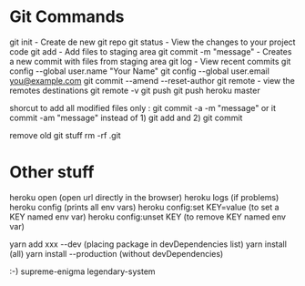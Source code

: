 # Git Commands

git init - Create de new git repo
git status - View the changes to your project code
git add - Add files to staging area
git commit -m "message" - Creates a new commit with files from staging area
git log - View recent commits
git config --global user.name "Your Name"
git config --global user.email you@example.com
git commit --amend --reset-author
git remote - view the remotes destinations
git remote -v
git push
git push heroku master

shorcut to add all modified files only :
git commit -a -m "message"
or
it commit -am "message"
instead of 1) git add and 2) git commit

remove old git stuff
rm -rf .git

# Other stuff

heroku open (open url directly in the browser)
heroku logs (if problems)
heroku config (prints all env vars)
heroku config:set KEY=value (to set a KEY named env var)
heroku config:unset KEY (to remove KEY named env var)

yarn add xxx --dev (placing package in devDependencies list)
yarn install (all)
yarn install --production (without devDependencies)


:-)
supreme-enigma
legendary-system